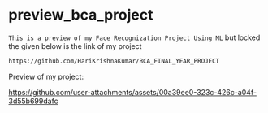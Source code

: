 # preview_bca_project <br>
`This is a preview of my Face Recognization Project Using ML` but locked<br>
the given below is the link of my project 


```bash
https://github.com/HariKrishnaKumar/BCA_FINAL_YEAR_PROJECT
```
Preview of my project:


https://github.com/user-attachments/assets/00a39ee0-323c-426c-a04f-3d55b699dafc

